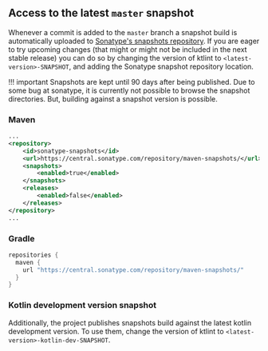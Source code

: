 ## Access to the latest `master` snapshot

Whenever a commit is added to the `master` branch a snapshot build is automatically uploaded to [Sonatype's snapshots repository](https://central.sonatype.com/repository/maven-snapshots//com/pinterest/ktlint/).
If you are eager to try upcoming changes (that might or might not be included in the next stable release) you can do so by changing the version of ktlint to `<latest-version>-SNAPSHOT`, and adding the Sonatype snapshot repository location.

!!! important
Snapshots are kept until 90 days after being published. Due to some bug at sonatype, it is currently not possible to browse the snapshot directories. But, building against a snapshot version is possible.

### Maven

```xml
...
<repository>
    <id>sonatype-snapshots</id>
    <url>https://central.sonatype.com/repository/maven-snapshots/</url>
    <snapshots>
        <enabled>true</enabled>
    </snapshots>
    <releases>
        <enabled>false</enabled>
    </releases>
</repository>
...
```

### Gradle

```groovy
repositories {
  maven {
    url "https://central.sonatype.com/repository/maven-snapshots/"
  }
}
```

### Kotlin development version snapshot

Additionally, the project publishes snapshots build against the latest kotlin development version. To use them, change the version of ktlint to `<latest-version>-kotlin-dev-SNAPSHOT`.
